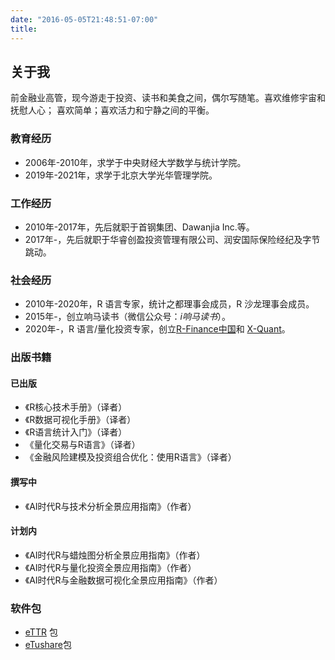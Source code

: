 ```yaml
---
date: "2016-05-05T21:48:51-07:00"
title: 
---
```


## 关于我

前金融业高管，现今游走于投资、读书和美食之间，偶尔写随笔。喜欢维修宇宙和抚慰人心；
喜欢简单；喜欢活力和宁静之间的平衡。

### 教育经历

- 2006年-2010年，求学于中央财经大学数学与统计学院。
- 2019年-2021年，求学于北京大学光华管理学院。

### 工作经历

- 2010年-2017年，先后就职于首钢集团、Dawanjia Inc.等。
- 2017年-，先后就职于华睿创盈投资管理有限公司、润安国际保险经纪及字节跳动。

### 社会经历

- 2010年-2020年，R 语言专家，统计之都理事会成员，R 沙龙理事会成员。
- 2015年-，创立响马读书（微信公众号：*i响马读书*）。
- 2020年-，R 语言/量化投资专家，创立[R-Finance中国](https://rfinance.org.cn)和 [X-Quant](https://x-quant.com.cn)。

### 出版书籍

#### 已出版
- 《R核心技术手册》（译者）
- 《R数据可视化手册》（译者）
- 《R语言统计入门》（译者）
- 《量化交易与R语言》（译者）
- 《金融风险建模及投资组合优化：使用R语言》（译者）
#### 撰写中
- 《AI时代R与技术分析全景应用指南》（作者）
#### 计划内
- 《AI时代R与蜡烛图分析全景应用指南》（作者）
- 《AI时代R与量化投资全景应用指南》（作者）
- 《AI时代R与金融数据可视化全景应用指南》（作者）

### 软件包

- [eTTR](https://github.com/dengyishuo/eTTR) 包
- [eTushare](https://github.com/dengyishuo/eTushare)包